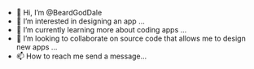 - 👋 Hi, I’m @BeardGodDale
- 👀 I’m interested in designing an app ...
- 🌱 I’m currently learning more about coding apps ...
- 💞️ I’m looking to collaborate on source code that allows me to design new apps ...
- 📫 How to reach me send a message...

<!---
BeardGodDale/BeardGodDale is a ✨ special ✨ repository because its `README.md` (this file) appears on your GitHub profile.
You can click the Preview link to take a look at your changes.
--->
